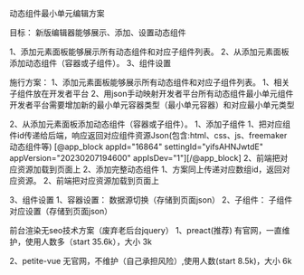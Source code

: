 动态组件最小单元编辑方案

目标：
新版编辑器能够展示、添加、设置动态组件

1、添加元素面板能够展示所有动态组件和对应子组件列表。
2、从添加元素面板添加动态组件（容器或子组件）。
3、组件设置

施行方案：
1、添加元素面板能够展示所有动态组件和对应子组件列表。
  1、相关子组件放在开发者平台
  2、用json手动映射开发者平台所有动态组件最小单元组件
  开发者平台需要增加新的最小单元容器类型（最小单元容器）和对应最小单元类型

2、从添加元素面板添加动态组件（容器或子组件）。
  1、添加子组件
    1、把对应组件id传递给后端，响应返回对应组件资源Json(包含:html、css、js、freemaker动态组件等)
      [@app_block appId="16864" settingId="yifsAHNJwtdE" appVersion="20230207194600" appIsDev="1"][/@app_block]
    2、前端把对应资源加载到页面上
  2、添加完整动态组件
    1、方案同上传递对应数组id，返回对应资源。
    2、前端把对应资源加载到页面上

3、组件设置
  1、容器设置：
      数据源切换（存储到页面json）
  2、子组件：
      子组件对应设置（存储到页面json）


前台渲染无seo技术方案（废弃老后台jquery）
1、preact(推荐)
有官网，一直维护，使用人数多（start 35.6k），大小 3k

2、petite-vue
无官网，不维护（自己承担风险）,使用人数(start 8.5k)，大小 6k
